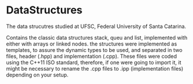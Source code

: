 # DataStructures
The data strucutres studied at UFSC, Federal University of Santa Catarina.

Contains the classic data structures stack, queu and list, implemented with either with arrays or linked nodes.
the structures were implemented as templates, to assure the dynamic types to be used, and separated in two files, 
header (.hpp) and implementation (.cpp).
These files were coded using the C++11 ISO standard, therefore, if one were going to import it, it might be necessary to rename the .cpp 
files to .ipp (implementation files) depending on your setup.
